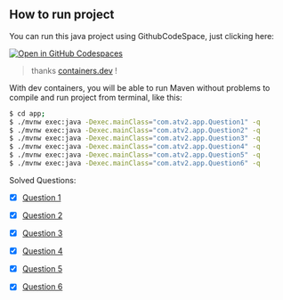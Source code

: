 ## How to run project

You can run this java project using GithubCodeSpace, just clicking here:

[![Open in GitHub Codespaces](https://github.com/codespaces/badge.svg)](https://github.com/AbraaoAlves/ds-uece-atv2)

> thanks [containers.dev](https://containers.dev/templates) !

With dev containers, you will be able to run Maven without problems to compile and run project from terminal, like this:

``` bash
$ cd app; 
$ ./mvnw exec:java -Dexec.mainClass="com.atv2.app.Question1" -q
$ ./mvnw exec:java -Dexec.mainClass="com.atv2.app.Question2" -q
$ ./mvnw exec:java -Dexec.mainClass="com.atv2.app.Question3" -q
$ ./mvnw exec:java -Dexec.mainClass="com.atv2.app.Question4" -q
$ ./mvnw exec:java -Dexec.mainClass="com.atv2.app.Question5" -q
$ ./mvnw exec:java -Dexec.mainClass="com.atv2.app.Question6" -q
```

Solved Questions:

- [x] [Question 1](./app/src/main/java/com/atv2/app/Question1.java)
- [x] [Question 2](./app/src/main/java/com/atv2/app/Question2.java)
- [x] [Question 3](./app/src/main/java/com/atv2/app/Question3.java)
- [x] [Question 4](./app/src/main/java/com/atv2/app/Question4.java)
- [x] [Question 5](./app/src/main/java/com/atv2/app/Question5.java)
- [x] [Question 6](./app/src/main/java/com/atv2/app/Question6.java)

